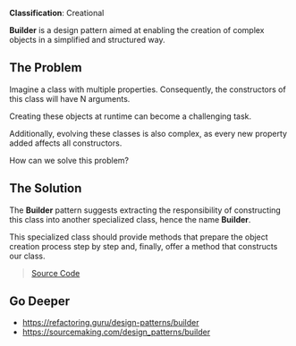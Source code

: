 **Classification**: Creational

**Builder** is a design pattern aimed at enabling the creation of complex objects in a simplified and structured way.

## The Problem

Imagine a class with multiple properties. Consequently, the constructors of this class will have N arguments.

Creating these objects at runtime can become a challenging task.

Additionally, evolving these classes is also complex, as every new property added affects all constructors.

How can we solve this problem?

## The Solution

The **Builder** pattern suggests extracting the responsibility of constructing this class into another specialized class, hence the name **Builder**.

This specialized class should provide methods that prepare the object creation process step by step and, finally, offer a method that constructs our class.

> [Source Code](https://github.com/gustavo-flor/design-patterns-hands-on/tree/main/src/main/java/com/github/gustavoflor/dpho/creational/builder)

## Go Deeper

- <https://refactoring.guru/design-patterns/builder>
- <https://sourcemaking.com/design_patterns/builder>